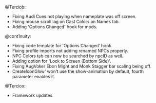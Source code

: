 @Terciob:
- Fixing Audi Cues not playing when nameplate was off screen.
- Fixing mouse scroll lag on Cast Colors an Names tab.
- Adding 'Options Changed' hook for mods.

@cont1nuity:
- Fixing code template for 'Options Changed' hook.
- Fixing profile imports not adding renamed NPCs properly.
- NPC Colors tab can now be searched by npcID as well.
- Adding option for 'Lock to Screen (Bottom Side)'.
- Fixing AugVoker Ebon Might and Monk Stagger bar scaling being off.
- CreateIconGlow' won't use the show-animation by default, fourth parameter enables it.

@Tercioo:
- Framework updates.

